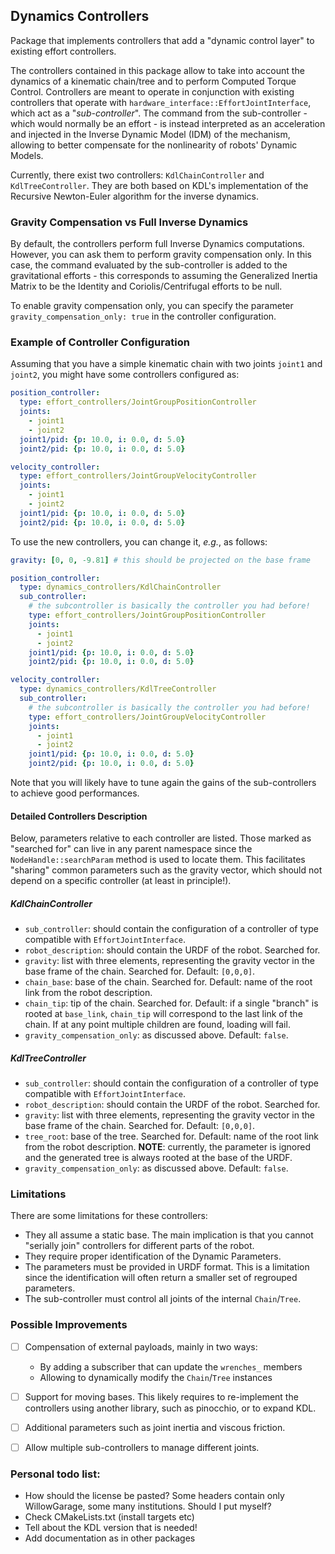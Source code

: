 ## Dynamics Controllers

Package that implements controllers that add a "dynamic control layer" to
existing effort controllers.

The controllers contained in this package allow to take into account the
dynamics of a kinematic chain/tree and to perform Computed Torque Control.
Controllers are meant to operate in conjunction with existing controllers that
operate with `hardware_interface::EffortJointInterface`, which act as a
"*sub-controller*".
The command from the sub-controller - which would normally be an effort - is
instead interpreted as an acceleration and injected in the Inverse Dynamic Model
(IDM) of the mechanism, allowing to better compensate for the nonlinearity of
robots' Dynamic Models.

Currently, there exist two controllers: `KdlChainController` and
`KdlTreeController`.
They are both based on KDL's implementation of the Recursive Newton-Euler
algorithm for the inverse dynamics.



### Gravity Compensation vs Full Inverse Dynamics

By default, the controllers perform full Inverse Dynamics computations.
However, you can ask them to perform gravity compensation only.
In this case, the command evaluated by the sub-controller is added to the
gravitational efforts - this corresponds to assuming the Generalized Inertia
Matrix to be the Identity and Coriolis/Centrifugal efforts to be null.

To enable gravity compensation only, you can specify the parameter
`gravity_compensation_only: true` in the controller configuration.



### Example of Controller Configuration

Assuming that you have a simple kinematic chain with two joints `joint1` and
`joint2`, you might have some controllers configured as:

```yaml
position_controller:
  type: effort_controllers/JointGroupPositionController
  joints:
    - joint1
    - joint2
  joint1/pid: {p: 10.0, i: 0.0, d: 5.0}
  joint2/pid: {p: 10.0, i: 0.0, d: 5.0}

velocity_controller:
  type: effort_controllers/JointGroupVelocityController
  joints:
    - joint1
    - joint2
  joint1/pid: {p: 10.0, i: 0.0, d: 5.0}
  joint2/pid: {p: 10.0, i: 0.0, d: 5.0}
```

To use the new controllers, you can change it, *e.g.*, as follows:
```yaml
gravity: [0, 0, -9.81] # this should be projected on the base frame

position_controller:
  type: dynamics_controllers/KdlChainController
  sub_controller:
    # the subcontroller is basically the controller you had before!
    type: effort_controllers/JointGroupPositionController
    joints:
      - joint1
      - joint2
    joint1/pid: {p: 10.0, i: 0.0, d: 5.0}
    joint2/pid: {p: 10.0, i: 0.0, d: 5.0}

velocity_controller:
  type: dynamics_controllers/KdlTreeController
  sub_controller:
    # the subcontroller is basically the controller you had before!
    type: effort_controllers/JointGroupVelocityController
    joints:
      - joint1
      - joint2
    joint1/pid: {p: 10.0, i: 0.0, d: 5.0}
    joint2/pid: {p: 10.0, i: 0.0, d: 5.0}
```

Note that you will likely have to tune again the gains of the sub-controllers to
achieve good performances.

#### Detailed Controllers Description

Below, parameters relative to each controller are listed.
Those marked as "searched for" can live in any parent namespace since the
`NodeHandle::searchParam` method is used to locate them.
This facilitates "sharing" common parameters such as the gravity vector, which
should not depend on a specific controller (at least in principle!).

##### KdlChainController

- `sub_controller`: should contain the configuration of a controller of type
  compatible with `EffortJointInterface`.
- `robot_description`: should contain the URDF of the robot. Searched for.
- `gravity`: list with three elements, representing the gravity vector in the
  base frame of the chain. Searched for. Default: `[0,0,0]`.
- `chain_base`: base of the chain. Searched for. Default: name of the root link
  from the robot description.
- `chain_tip`: tip of the chain. Searched for. Default: if a single "branch"
  is rooted at `base_link`, `chain_tip` will correspond to the last link of the
  chain. If at any point multiple children are found, loading will fail.
- `gravity_compensation_only`: as discussed above. Default: `false`.

##### KdlTreeController

- `sub_controller`: should contain the configuration of a controller of type
  compatible with `EffortJointInterface`.
- `robot_description`: should contain the URDF of the robot. Searched for.
- `gravity`: list with three elements, representing the gravity vector in the
  base frame of the chain. Searched for. Default: `[0,0,0]`.
- `tree_root`: base of the tree. Searched for. Default: name of the root link
  from the robot description. **NOTE**: currently, the parameter is ignored
  and the generated tree is always rooted at the base of the URDF.
- `gravity_compensation_only`: as discussed above. Default: `false`.



### Limitations

There are some limitations for these controllers:
- They all assume a static base. The main implication is that you cannot
  "serially join" controllers for different parts of the robot.
- They require proper identification of the Dynamic Parameters.
- The parameters must be provided in URDF format. This is a limitation since
  the identification will often return a smaller set of regrouped parameters.
- The sub-controller must control all joints of the internal `Chain`/`Tree`.



### Possible Improvements

- [ ] Compensation of external payloads, mainly in two ways:
    - By adding a subscriber that can update the `wrenches_` members
    - Allowing to dynamically modify the `Chain`/`Tree` instances
- [ ] Support for moving bases. This likely requires to re-implement the
      controllers using another library, such as pinocchio, or to expand KDL.
- [ ] Additional parameters such as joint inertia and viscous friction.
- [ ] Allow multiple sub-controllers to manage different joints.


### Personal todo list:

- How should the license be pasted? Some headers contain only WillowGarage,
  some many institutions. Should I put myself?
- Check CMakeLists.txt (install targets etc)
- Tell about the KDL version that is needed!
- Add documentation as in other packages
